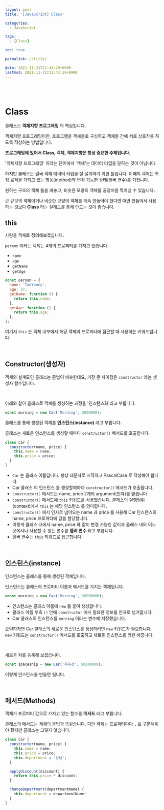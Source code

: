 ```yaml
---
layout: post
title: '[JavaScript] Class'

categories:
  - JavaScript

tags:
  - [Class]

toc: true

permalink: /:title/

date: 2021-11-21T21:43:29+0900
lastmod: 2021-11-21T21:43:29+0900
---
```


<br>
<br>

# Class

클래스는 **객체지향 프로그래밍** 의 핵심입니다.

객체지향 프로그래밍이란, 프로그램을 객체들로 구성하고 객체들 간에 서로 상호작용 하도록 작성하는 방법입니다.

**프로그래밍에 있어서 Class, 객체, 객체지향은 항상 중요한 주제입니다.**

'객체지향 프로그래밍' 이라는 단어에서 '객체'는 데이터 타입을 말하는 것이 아닙니다.

하지만 클래스는 결국 객체 데이터 타입을 잘 설계하기 위한 틀입니다. 이때의 객체는 특정 로직을 가지고 있는 행동(method)와 변경 가능한 상태(멤버 변수)를 가집니다.

원하는 구조의 객체 틀을 짜놓고, 비슷한 모양의 객체를 공장처럼 찍어낼 수 있습니다.

큰 규모의 객체이거나 비슷한 모양의 객체를 계속 만들어야 한다면 매번 만들어서 사용하는 것보다 **Class** 라는 설계도를 통해 만드는 것이 좋습니다.

## this

사람을 객체로 정의해보겠습니다.

`person` 이라는 객체는 4개의 프로퍼티를 가지고 있습니다.

- `name`
- `age`
- `getName`
- `getAge`

```javascript
const person = {
  name: 'TaeYeong',
  age: 27,
  getName: function () {
    return this.name;
  },
  getAge: function () {
    return this.age;
  },
};
```

여기서 `this` 는 객체 내부에서 해당 객체의 프로퍼티에 접근할 때 사용하는 키워드입니다.

<br>

## Constructor(생성자)

객체와 설계도인 클래스는 문법이 비슷한데요, 가장 큰 차이점은 `constructor` 라는 생성자 함수입니다.

<br>

아래와 같이 클래스로 객체를 생성하는 과정을 '인스턴스화'라고 부릅니다.

```javascript
const morning = new Car('Morning', 2000000);
```

클래스를 통해 생성된 객체를 **인스턴스(instance)** 라고 부릅니다.

클래스는 새로운 인스턴스를 생성할 때마다 `constructor()` 메서드를 호출합니다.

```javascript
class Car {
  constructor(name, price) {
    this.name = name;
    this.price = price;
  }
}
```

- `Car` 는 클래스 이름입니다. 항상 대문자로 시작하고 PascalCase 로 작성해야 합니다.
- Car 클래스 의 인스턴스 를 생성할때마다 `constructor()` 메서드가 호출됩니다.
- `constructor()` 메서드는 name, price 2개의 argument(인자)를 받습니다.
- `constructor()` 메서드에 `this` 키워드를 사용했습니다. 클래스의 실행범위(context)에서 `this` 는 해당 인스턴스 를 의미합니다.
- `constructor()` 에서 인자로 넘어오는 name 과 price 를 사용해 Car 인스턴스의 name, price 프로퍼티에 값을 할당합니다.
- 이렇게 클래스 내에서 name, price 와 같이 변경 가능한 값이자 클래스 내의 어느곳에서나 사용할 수 있는 변수를 **멤버 변수** 라고 부릅니다.
- 멤버 변수는 `this` 키워드로 접근합니다.

<br>

## 인스턴스(instance)

인스턴스는 클래스를 통해 생성된 객체입니다.

인스턴스는 클래스의 프로퍼티 이름과 메서드를 가지는 객체입니다.

```javascript
const morning = new Car('Morning', 20000000);
```

- 인스턴스는 클래스 이름에 `new` 를 붙여 생성합니다.
- 클래스 이름 우측 `()` 안에 `constructor` 에서 필요한 정보를 인자로 넘겨줍니다.
- Car 클래스의 인스턴스를 `morning` 이라는 변수에 저장했습니다.

요약하자면 Car 클래스의 새로운 인스턴스를 생성하려면 `new` 키워드가 필요합니다. `new` 키워드는 `constructor()` 메서드를 호출하고 새로운 인스턴스를 리턴 해줍니다.

<br>

새로운 차를 등록해 보겠습니다.

```javascript
const spaceship = new Car('우주선', 50000000);
```

이렇게 인스턴스를 만들면 됩니다.

<br>

## 메서드(Methods)

객체가 프로퍼티 값으로 가지고 있는 함수를 **메서드** 라고 부릅니다.

클래스의 메서드는 객체의 문법과 똑같습니다. 다만 객체는 프로퍼티마다 `,` 로 구분해줘야 했지만 클래스는 그렇지 않습니다.

```javascript
class Car {
  constructor(name, price) {
    this.name = name;
    this.price = price;
    this.department = '강남';
  }

  applyDiscount(discount) {
    return this.price * discount;
  }

  changeDepartment(departmentName) {
    this.department = departmentName;
  }
}
```
